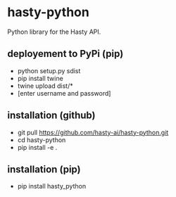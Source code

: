 # hasty-python
Python library for the Hasty API.

## deployement to PyPi (pip)
* python setup.py sdist
* pip install twine
* twine upload dist/*
* [enter username and password]

## installation (github)
* git pull https://github.com/hasty-ai/hasty-python.git
* cd hasty-python
* pip install -e . 

## installation (pip)
* pip install hasty_python

